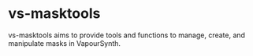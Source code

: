 # vs-masktools

vs-masktools aims to provide tools and functions to manage, create, and manipulate masks in VapourSynth.